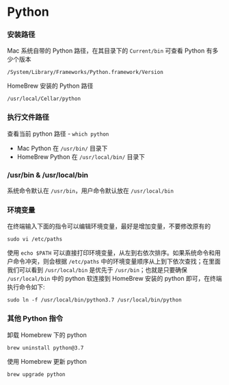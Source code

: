 # Python


### 安装路径

Mac 系统自带的 Python 路径，在其目录下的 `Current/bin` 可查看 Python 有多少个版本

```
/System/Library/Frameworks/Python.framework/Version
```


HomeBrew 安装的 Python 路径

```
/usr/local/Cellar/python
```

### 执行文件路径

查看当前 python 路径 - `which python`

- Mac Python 在 `/usr/bin/` 目录下
- HomeBrew Python 在 `/usr/local/bin/` 目录下

### /usr/bin & /usr/local/bin

系统命令默认在 `/usr/bin`，用户命令默认放在 `/usr/local/bin`


### **环境变量**

在终端输入下面的指令可以编辑环境变量，最好是增加变量，不要修改原有的

```
sudo vi /etc/paths
```

使用 `echo $PATH` 可以直接打印环境变量，从左到右依次排序。如果系统命令和用户命令冲突，则会根据 `/etc/paths` 中的环境变量顺序从上到下依次查找；在里面我们可以看到 `/usr/local/bin` 是优先于 `/usr/bin`；也就是只要确保 `/usr/local/bin` 中的 python 软连接到 HomeBrew 安装的 python 即可，在终端执行命令如下:

```
sudo ln -f /usr/local/bin/python3.7 /usr/local/bin/python
```

### 其他 Python 指令

卸载 Homebrew 下的 python

```
brew uninstall python@3.7
```
使用 Homebrew 更新 python
```
brew upgrade python
```
